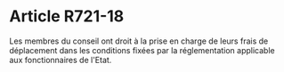 # Article R721-18

Les membres du conseil ont droit à la prise en charge de leurs frais de déplacement dans les conditions fixées par la réglementation applicable aux fonctionnaires de l'Etat.

